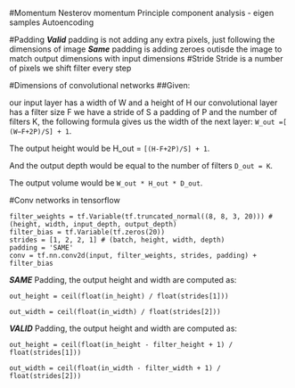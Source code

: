#Momentum
Nesterov momentum
Principle component analysis - eigen samples
Autoencoding





#Padding
_**Valid**_ padding is not adding any extra pixels, just following the dimensions of image
_**Same**_ padding is adding zeroes outisde the image to match output dimensions with input dimensions
#Stride
Stride is a number of pixels we shift filter every step

#Dimensions of convolutional networks
##Given:

our input layer has a width of W and a height of H
our convolutional layer has a filter size F
we have a stride of S
a padding of P
and the number of filters K,
the following formula gives us the width of the next layer: `W_out =[ (W−F+2P)/S] + 1`.

The output height would be H_out = `[(H-F+2P)/S] + 1`.

And the output depth would be equal to the number of filters `D_out = K`.

The output volume would be `W_out * H_out * D_out`.

#Conv networks in tensorflow
```input = tf.placeholder(tf.float32, (None, 32, 32, 3))
filter_weights = tf.Variable(tf.truncated_normal((8, 8, 3, 20))) # (height, width, input_depth, output_depth)
filter_bias = tf.Variable(tf.zeros(20))
strides = [1, 2, 2, 1] # (batch, height, width, depth)
padding = 'SAME'
conv = tf.nn.conv2d(input, filter_weights, strides, padding) + filter_bias
```

**_SAME_** Padding, the output height and width are computed as:

`out_height = ceil(float(in_height) / float(strides[1]))`

`out_width = ceil(float(in_width) / float(strides[2]))`

**_VALID_** Padding, the output height and width are computed as:

`out_height = ceil(float(in_height - filter_height + 1) / float(strides[1]))`

`out_width = ceil(float(in_width - filter_width + 1) / float(strides[2]))`


